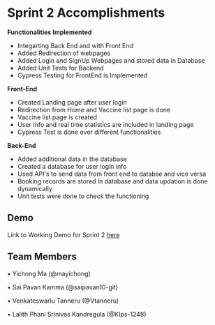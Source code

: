 # Sprint 2 Accomplishments 
**Functionalities Implemented**
* Integarting Back End and with Front End
* Added Redirection of webpages
* Added Login and SignUp Webpages and stored data in Database
* Added Unit Tests for Backend
* Cypress Testing for FrontEnd is Implemented

**Front-End**
* Created Landing page after user login
* Redirection from Home and Vaccine list page is done
* Vaccine list page is created
* User Info and real time statistics are included in landing page
* Cypress Test is done over different functionalities

**Back-End**
* Added additional data in the database
* Created a database for user login info
* Used API's to send data from front end to databse and vice versa
* Booking records are stored in database and data updation is done dynamically
* Unit tests were done to check the functioning 


## Demo

Link to Working Demo for Sprint 2 [here](https://github.com/saipavan10-git/COVID-19-Vaccination-Portal/blob/main/Sprint%202/Sprint%202.mp4)

## Team Members
• Yichong Ma (@mayichong)

• Sai Pavan Kamma (@saipavan10-git)

• Venkateswarlu Tanneru (@Vtanneru)

• Lalith Phani Srinivas Kandregula (@Klps-1248)
